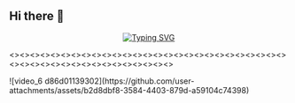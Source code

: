 ## Hi there 👋


<p align="center">
<a href="https://git.io/typing-svg"><img src="https://readme-typing-svg.demolab.com?font=Georgia&weight=800&pause=1000&size=33&color=042D5E&width=370&height=100&lines=Hi+%2C+I'm+Razan%F0%9F%91%8B" alt="Typing SVG" /></a>
</p>
<p><><><><><><><><><><><><><><><><><><><><><><><><><><><><><><><><><><><><><><><><><><><></p>
![video_6 d86d01139302](https://github.com/user-attachments/assets/b2d8dbf8-3584-4403-879d-a59104c74398)

<!--
**hanadiasfour/hanadiasfour** is a ✨ _special_ ✨ repository because its `README.md` (this file) appears on your GitHub profile.

Here are some ideas to get you started:

- 🔭 I’m currently working on ...
- 🌱 I’m currently learning ...
- 👯 I’m looking to collaborate on ...
- 🤔 I’m looking for help with ...
- 💬 Ask me about ...
- 📫 How to reach me: ...
- 😄 Pronouns: ...
- ⚡ Fun fact: ...
-->
